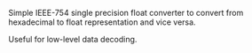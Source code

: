 Simple IEEE-754 single precision float converter to convert from 
hexadecimal to float representation and vice versa.

Useful for low-level data decoding.
